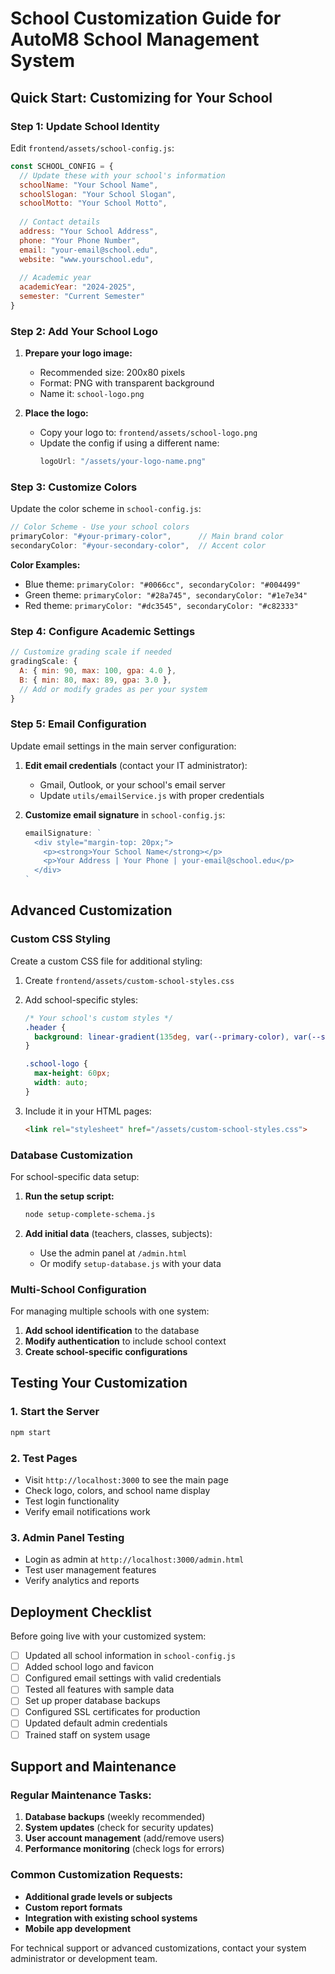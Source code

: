 # School Customization Guide for AutoM8 School Management System

## Quick Start: Customizing for Your School

### Step 1: Update School Identity

Edit `frontend/assets/school-config.js`:

```javascript
const SCHOOL_CONFIG = {
  // Update these with your school's information
  schoolName: "Your School Name",
  schoolSlogan: "Your School Slogan",
  schoolMotto: "Your School Motto",
  
  // Contact details
  address: "Your School Address",
  phone: "Your Phone Number",
  email: "your-email@school.edu",
  website: "www.yourschool.edu",
  
  // Academic year
  academicYear: "2024-2025",
  semester: "Current Semester"
}
```

### Step 2: Add Your School Logo

1. **Prepare your logo image:**
   - Recommended size: 200x80 pixels
   - Format: PNG with transparent background
   - Name it: `school-logo.png`

2. **Place the logo:**
   - Copy your logo to: `frontend/assets/school-logo.png`
   - Update the config if using a different name:
     ```javascript
     logoUrl: "/assets/your-logo-name.png"
     ```

### Step 3: Customize Colors

Update the color scheme in `school-config.js`:

```javascript
// Color Scheme - Use your school colors
primaryColor: "#your-primary-color",      // Main brand color
secondaryColor: "#your-secondary-color",  // Accent color
```

**Color Examples:**
- Blue theme: `primaryColor: "#0066cc", secondaryColor: "#004499"`
- Green theme: `primaryColor: "#28a745", secondaryColor: "#1e7e34"`
- Red theme: `primaryColor: "#dc3545", secondaryColor: "#c82333"`

### Step 4: Configure Academic Settings

```javascript
// Customize grading scale if needed
gradingScale: {
  A: { min: 90, max: 100, gpa: 4.0 },
  B: { min: 80, max: 89, gpa: 3.0 },
  // Add or modify grades as per your system
}
```

### Step 5: Email Configuration

Update email settings in the main server configuration:

1. **Edit email credentials** (contact your IT administrator):
   - Gmail, Outlook, or your school's email server
   - Update `utils/emailService.js` with proper credentials

2. **Customize email signature** in `school-config.js`:
   ```javascript
   emailSignature: `
     <div style="margin-top: 20px;">
       <p><strong>Your School Name</strong></p>
       <p>Your Address | Your Phone | your-email@school.edu</p>
     </div>
   `
   ```

## Advanced Customization

### Custom CSS Styling

Create a custom CSS file for additional styling:

1. Create `frontend/assets/custom-school-styles.css`
2. Add school-specific styles:
   ```css
   /* Your school's custom styles */
   .header {
     background: linear-gradient(135deg, var(--primary-color), var(--secondary-color));
   }
   
   .school-logo {
     max-height: 60px;
     width: auto;
   }
   ```

3. Include it in your HTML pages:
   ```html
   <link rel="stylesheet" href="/assets/custom-school-styles.css">
   ```

### Database Customization

For school-specific data setup:

1. **Run the setup script:**
   ```bash
   node setup-complete-schema.js
   ```

2. **Add initial data** (teachers, classes, subjects):
   - Use the admin panel at `/admin.html`
   - Or modify `setup-database.js` with your data

### Multi-School Configuration

For managing multiple schools with one system:

1. **Add school identification** to the database
2. **Modify authentication** to include school context
3. **Create school-specific configurations**

## Testing Your Customization

### 1. Start the Server
```bash
npm start
```

### 2. Test Pages
- Visit `http://localhost:3000` to see the main page
- Check logo, colors, and school name display
- Test login functionality
- Verify email notifications work

### 3. Admin Panel Testing
- Login as admin at `http://localhost:3000/admin.html`
- Test user management features
- Verify analytics and reports

## Deployment Checklist

Before going live with your customized system:

- [ ] Updated all school information in `school-config.js`
- [ ] Added school logo and favicon
- [ ] Configured email settings with valid credentials
- [ ] Tested all features with sample data
- [ ] Set up proper database backups
- [ ] Configured SSL certificates for production
- [ ] Updated default admin credentials
- [ ] Trained staff on system usage

## Support and Maintenance

### Regular Maintenance Tasks:
1. **Database backups** (weekly recommended)
2. **System updates** (check for security updates)
3. **User account management** (add/remove users)
4. **Performance monitoring** (check logs for errors)

### Common Customization Requests:
- **Additional grade levels or subjects**
- **Custom report formats**
- **Integration with existing school systems**
- **Mobile app development**

For technical support or advanced customizations, contact your system administrator or development team.

